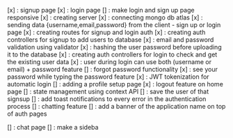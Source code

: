 [x] : signup page
[x] : login page
[] : make login and sign up page responsive
[x] : creating server
[x] : connecting mongo db atlas
[x] : sending data {username,email,password} from the client - sign up or login page
[x] : creating routes for signup and login auth
[x] : creating auth controllers for signup to add users to database
[x] : email and password validation using validator
[x] : hashing the user password before uploading it to the database
[x] : creating auth controllers for login to check and get the existing user data
[x] : user during login can use both (username or email) + password feature
[] : forgot password functionality
[x] : see your password while typing the password feature
[x] : JWT tokenization for automatic login
[] : adding a profile setup page
[x] : logout feature on home page
[] : state management using context API
[] : save the user of that signsup 
[] : add toast notifications to every error in the authentication process
[] : chatting feature
[] : add a banner of the application name on top of auth pages

[] : chat page
[] : make a sideba